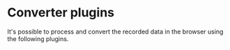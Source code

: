 # Converter plugins

It's possible to process and convert the recorded data in the browser using the
following plugins.
